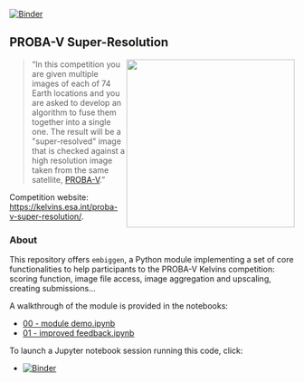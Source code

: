 [![Binder](http://mybinder.org/badge.svg)][mybinder]

## PROBA-V Super-Resolution ##
<a href="https://kelvins.esa.int/proba-v-super-resolution/">
<img align=right width="297" src="https://upload.wikimedia.org/wikipedia/en/7/7b/Proba-V_satellite.jpg"></a>

> “In this competition you are given multiple images of each of 74 Earth locations and you are asked to develop an algorithm to fuse them together into a single one. The result will be a "super-resolved" image that is checked against a high resolution image taken from the same satellite, [PROBA-V][probav_wikipedia].”

Competition website: https://kelvins.esa.int/proba-v-super-resolution/.


### About ###

This repository offers `embiggen`, a Python module implementing a set of core functionalities to help participants to the PROBA-V Kelvins competition: scoring function, image file access, image aggregation and upscaling, creating submissions...

A walkthrough of the module is provided in the notebooks:
* [00 - module demo.ipynb][nb00]
* [01 - improved feedback.ipynb][nb01]

To launch a Jupyter notebook session running this code, click:
* [![Binder](http://mybinder.org/badge.svg)][mybinder]


[mybinder]: http://mybinder.org:/repo/lfsimoes/probav
[probav_wikipedia]: https://en.wikipedia.org/wiki/PROBA-V
[nb00]: https://nbviewer.jupyter.org/github/lfsimoes/probav/blob/master/00%20-%20module%20demo.ipynb
[nb01]: https://nbviewer.jupyter.org/github/lfsimoes/probav/blob/master/01%20-%20improved%20feedback.ipynb?flush_cache=true
